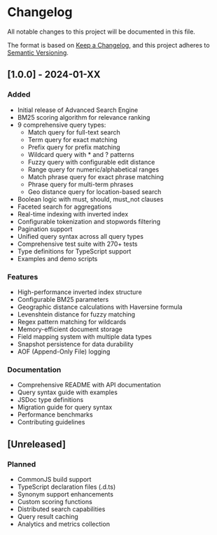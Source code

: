 # Changelog

All notable changes to this project will be documented in this file.

The format is based on [Keep a Changelog](https://keepachangelog.com/en/1.0.0/),
and this project adheres to [Semantic Versioning](https://semver.org/spec/v2.0.0.html).

## [1.0.0] - 2024-01-XX

### Added
- Initial release of Advanced Search Engine
- BM25 scoring algorithm for relevance ranking
- 9 comprehensive query types:
  - Match query for full-text search
  - Term query for exact matching
  - Prefix query for prefix matching
  - Wildcard query with * and ? patterns
  - Fuzzy query with configurable edit distance
  - Range query for numeric/alphabetical ranges
  - Match phrase query for exact phrase matching
  - Phrase query for multi-term phrases
  - Geo distance query for location-based search
- Boolean logic with must, should, must_not clauses
- Faceted search for aggregations
- Real-time indexing with inverted index
- Configurable tokenization and stopwords filtering
- Pagination support
- Unified query syntax across all query types
- Comprehensive test suite with 270+ tests
- Type definitions for TypeScript support
- Examples and demo scripts

### Features
- High-performance inverted index structure
- Configurable BM25 parameters
- Geographic distance calculations with Haversine formula
- Levenshtein distance for fuzzy matching
- Regex pattern matching for wildcards
- Memory-efficient document storage
- Field mapping system with multiple data types
- Snapshot persistence for data durability
- AOF (Append-Only File) logging

### Documentation
- Comprehensive README with API documentation
- Query syntax guide with examples
- JSDoc type definitions
- Migration guide for query syntax
- Performance benchmarks
- Contributing guidelines

## [Unreleased]

### Planned
- CommonJS build support
- TypeScript declaration files (.d.ts)
- Synonym support enhancements
- Custom scoring functions
- Distributed search capabilities
- Query result caching
- Analytics and metrics collection 